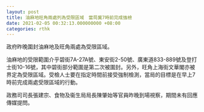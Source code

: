 ```yaml
---
layout: post
title: 油麻地旺角兩處列為受限區域　當局冀7時前完成強檢
date: 2021-02-05 00:32:13.000000000 +08:00
categories: rthk
---
```


政府昨晚圍封油麻地及旺角兩處為受限區域。

油麻地的受限範圍介乎碧街7A-27A號、東安街2-50號、廣東道833-889號及登打士街10-16號，其中碧街部分範圍是第二次被圍封。另外，旺角上海街文華閣亦被界定為受限區域。受檢人士要在指定時間前接受強制檢測，當局的目標是在早上7時前完成兩處受限區域的行動。

政務司司長張建宗、食物及衞生局局長陳肇始等官員昨晚到場視察，期間未有回應傳媒提問。
